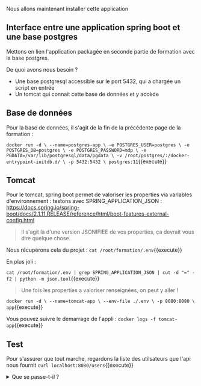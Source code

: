Nous allons maintenant installer cette application 
## Interface entre une application spring boot et une base postgres

Mettons en lien l'application packagée en seconde partie de formation avec la base postgres.

De quoi avons nous besoin ? 
- Une base postgresql accessible sur le port 5432, qui a chargée un script en entrée
- Un tomcat qui connait cette base de données et y accède

## Base de données

Pour la base de données, il s'agit de la fin de la précédente page de la formation : 

`
docker run -d \
  --name=postgres-app \
  -e POSTGRES_USER=postgres \
  -e POSTGRES_DB=postgres \
  -e POSTGRES_PASSWORD=mdp \
  -e PGDATA=/var/lib/postgresql/data/pgdata \
  -v /root/postgres/:/docker-entrypoint-initdb.d/ \
  -p 5432:5432 \
  postgres:11
`{{execute}}

## Tomcat
Pour le tomcat, spring boot permet de valoriser les properties via variables d'environnement : testons avec SPRING_APPLICATION_JSON : https://docs.spring.io/spring-boot/docs/2.1.11.RELEASE/reference/html/boot-features-external-config.html


> Il s'agit là d'une version JSONIFIEE de vos properties, ça devrait vous dire quelque chose.

Nous récupérons cela du projet :
`
cat /root/formation/.env
`{{execute}}

En plus joli :

`
cat /root/formation/.env | grep SPRING_APPLICATION_JSON | cut -d "=" -f2 | python -m json.tool
`{{execute}}


> Une fois les properties a valoriser renseignées, on peut y aller ! 

`
docker run -d \
  --name=tomcat-app \
  --env-file ./.env \
  -p 8080:8080 \
  app
`{{execute}}

Vous pouvez suivre le demarrage de l'appli : 
`
docker logs -f tomcat-app
`{{execute}}

## Test

Pour s'assurer que tout marche, regardons la liste des utilsateurs que l'api nous fournit
`
curl localhost:8080/users
`{{execute}}

<details>
<summary>Que se passe-t-il ?</summary>


C'est une histoire de réseau : accédez à la page suivante
</details>